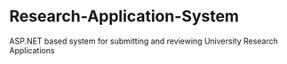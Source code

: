# Research-Application-System
ASP.NET based system for submitting and reviewing University Research Applications
